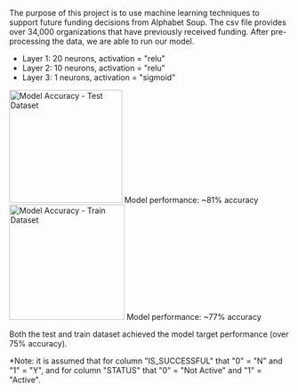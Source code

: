 The purpose of this project is to use machine learning techniques to support future funding decisions from Alphabet Soup. The csv file provides over 34,000 organizations that have previously received funding. After pre-processing the data, we are able to run our model.

* Layer 1: 20 neurons, activation = "relu"
* Layer 2: 10 neurons, activation = "relu"
* Layer 3: 1 neurons, activation = "sigmoid"

<img width="203" alt="Model Accuracy - Test Dataset" src="https://user-images.githubusercontent.com/65242270/94119517-e0e9d800-fe03-11ea-99ee-4ee51c219da7.PNG">
Model performance: ~81% accuracy

<img width="207" alt="Model Accuracy - Train Dataset" src="https://user-images.githubusercontent.com/65242270/94119522-e34c3200-fe03-11ea-80d2-420c0dbff5c3.PNG">
Model performance: ~77% accuracy

Both the test and train dataset achieved the model target performance (over 75% accuracy).

*Note: it is assumed that for column "IS_SUCCESSFUL" that "0" = "N" and "1" = "Y", and for column "STATUS" that "0" = "Not Active" and "1" = "Active".
